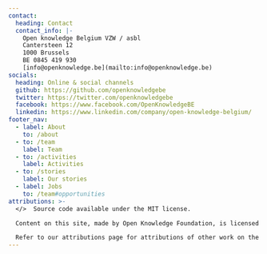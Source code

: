 ```yaml
---
contact:
  heading: Contact
  contact_info: |-
    Open knowledge Belgium VZW / asbl  
    Cantersteen 12  
    1000 Brussels  
    BE 0845 419 930  
    [info@openknowledge.be](mailto:info@openknowledge.be)
socials:
  heading: Online & social channels
  github: https://github.com/openknowledgebe
  twitter: https://twitter.com/openknowledgebe
  facebook: https://www.facebook.com/OpenKnowledgeBE
  linkedin: https://www.linkedin.com/company/open-knowledge-belgium/
footer_nav:
  - label: About
    to: /about
  - to: /team
    label: Team
  - to: /activities
    label: Activities
  - to: /stories
    label: Our stories
  - label: Jobs
    to: /team#opportunities
attributions: >-
  </>  Source code available under the MIT license.

  Content on this site, made by Open Knowledge Foundation, is licensed under a Creative Commons Attribution 4.0 International License.

  Refer to our attributions page for attributions of other work on the site.
---
```

